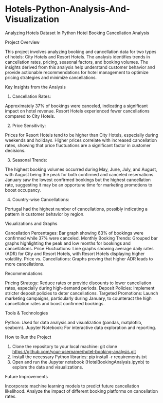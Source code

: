 # Hotels-Python-Analysis-And-Visualization
Analyzing Hotels Dataset In Python
Hotel Booking Cancellation Analysis

Project Overview

This project involves analyzing booking and cancellation data for two types of hotels: City Hotels and Resort Hotels. The analysis identifies trends in cancellation rates, pricing, seasonal factors, and booking volumes. The insights derived from this analysis help understand customer behavior and provide actionable recommendations for hotel management to optimize pricing strategies and minimize cancellations.

Key Insights from the Analysis

1. Cancellation Rates:

Approximately 37% of bookings were canceled, indicating a significant impact on hotel revenue.
Resort Hotels experienced fewer cancellations compared to City Hotels.

2. Price Sensitivity:

Prices for Resort Hotels tend to be higher than City Hotels, especially during weekends and holidays.
Higher prices correlate with increased cancellation rates, showing that price fluctuations are a significant factor in customer decisions.

3. Seasonal Trends:

The highest booking volumes occurred during May, June, July, and August, with August being the peak for both confirmed and canceled reservations.
January saw the lowest confirmed bookings but the highest cancellation rate, suggesting it may be an opportune time for marketing promotions to boost occupancy.

4. Country-wise Cancellations:

Portugal had the highest number of cancellations, possibly indicating a pattern in customer behavior by region.

Visualizations and Graphs

Cancellation Percentages: Bar graph showing 63% of bookings were confirmed while 37% were canceled.
Monthly Booking Trends: Grouped bar graphs highlighting the peak and low months for bookings and cancellations.
Price Fluctuations: Line graphs showing average daily rates (ADR) for City and Resort Hotels, with Resort Hotels displaying higher volatility.
Price vs. Cancellations: Graphs proving that higher ADR leads to more cancellations.

Recommendations

Pricing Strategy: Reduce rates or provide discounts to lower cancellation rates, especially during high-demand periods.
Deposit Policies: Implement stricter deposit policies to deter cancellations.
Targeted Promotions: Launch marketing campaigns, particularly during January, to counteract the high cancellation rates and boost confirmed bookings.

Tools & Technologies

Python: Used for data analysis and visualization (pandas, matplotlib, seaborn).
Jupyter Notebook: For interactive data exploration and reporting.

How to Run the Project

1. Clone the repository to your local machine:
git clone https://github.com/your-username/hotel-booking-analysis.git
2. Install the necessary Python libraries:
pip install -r requirements.txt
3. Open and run the Jupyter notebook (HotelBookingAnalysis.ipynb) to explore the data and visualizations.

Future Improvements

Incorporate machine learning models to predict future cancellation likelihood.
Analyze the impact of different booking platforms on cancellation rates.
